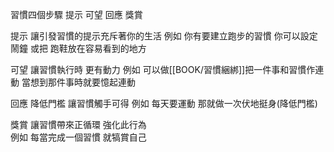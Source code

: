 習慣四個步驟  提示 可望 回應 獎賞

提示    讓引發習慣的提示充斥著你的生活
例如  你有要建立跑步的習慣  你可以設定鬧鐘  或把 跑鞋放在容易看到的地方

可望 讓習慣執行時 更有動力
例如 可以做[[BOOK/習慣綑綁]]把一件事和習慣作連動 當想到那件事時就要憶起連動

回應  降低門檻  讓習慣觸手可得
例如  每天要運動  那就做一次伏地挺身(降低門檻)

獎賞 讓習慣帶來正循環 強化此行為  
例如 每當完成一個習慣  就犒賞自己
